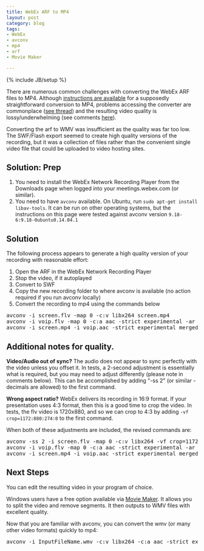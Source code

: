 ```yaml
---
title: WebEx ARF to MP4
layout: post
category: blog
tags:
- WebEx
- avconv
- mp4
- arf
- Movie Maker

---
```

{% include JB/setup %}

There are numerous common challenges with converting the WebEx ARF files to MP4.
Although [instructions are available](https://support.webex.com/support/documentation/help/21879.htm)
for a supposedly straightforward conversion to MP4, problems accessing the converter are commonplace 
([see thread](https://communities.cisco.com/thread/23335?tstart=0)) and the resulting video quality 
is lossy/underwhelming (see comments [here](https://feedback.techsmith.com/techsmith/topics/support_for_arf_files)).

Converting the arf to WMV was insufficient as the quality was far too low. The SWF/Flash export seemed to
create high quality versions of the recording, but it was a collection of files rather than the convenient
single video file that could be uploaded to video hosting sites.

## Solution: Prep

1. You need to install the WebEx Network Recording Player from the Downloads page when logged into your meetings.webex.com (or similar).
2. You need to have `avconv` available. On Ubuntu, run `sudo apt-get install libav-tools`. It can be run on other operating systems, but the instructions on this page were tested against avconv version `9.18-6:9.18-0ubuntu0.14.04.1`

## Solution

The following process appears to generate a high quality version of your recording with reasonable effort:

1. Open the ARF in the WebEx Network Recording Player
1. Stop the video, if it autoplayed
1. Convert to SWF
1. Copy the new recording folder to where avconv is available (no action required if you run avconv locally)
1. Convert the recording to mp4 using the commands below

<pre class="brush:bash">
avconv -i screen.flv -map 0 -c:v libx264 screen.mp4
avconv -i voip.flv -map 0 -c:a aac -strict experimental -ar 44100 -ab 59k voip.aac
avconv -i screen.mp4 -i voip.aac -strict experimental merged.mp4
</pre>

## Additional notes for quality.

__Video/Audio out of sync?__
The audio does not appear to sync perfectly with the video unless you offset it.
In tests, a 2-second adjustment is essentially what is required, but you may need to adjust differently (please note in comments below).
This can be accomplished by adding "-ss 2" (or similar - decimals are allowed) to the first command.

__Wrong aspect ratio?__
WebEx delivers its recording in 16:9 format.
If your presentation uses 4:3 format, then this is a good time to crop the video.
In tests, the flv video is 1720x880, and so we can crop to 4:3 by adding `-vf crop=1172:880:274:0` to the first command.

When both of these adjustments are included, the revised commands are:

<pre class="brush:bash">
avconv -ss 2 -i screen.flv -map 0 -c:v libx264 -vf crop=1172:880:274:0 screen.mp4
avconv -i voip.flv -map 0 -c:a aac -strict experimental -ar 44100 -ab 59k voip.aac
avconv -i screen.mp4 -i voip.aac -strict experimental merged.mp4
</pre>

## Next Steps

You can edit the resulting video in your program of choice.

Windows users have a free option available via [Movie Maker](http://windows.microsoft.com/en-us/windows/movie-maker).
It allows you to split the video and remove segments. It then outputs to WMV files with excellent quality.

Now that you are familiar with avconv, you can convert the wmv (or many other video formats) quickly to mp4:

<pre class="brush:bash">
avconv -i InputFileName.wmv -c:v libx264 -c:a aac -strict experimental -ar 44100 -ab 59k OutputFileName.mp4
</pre>
